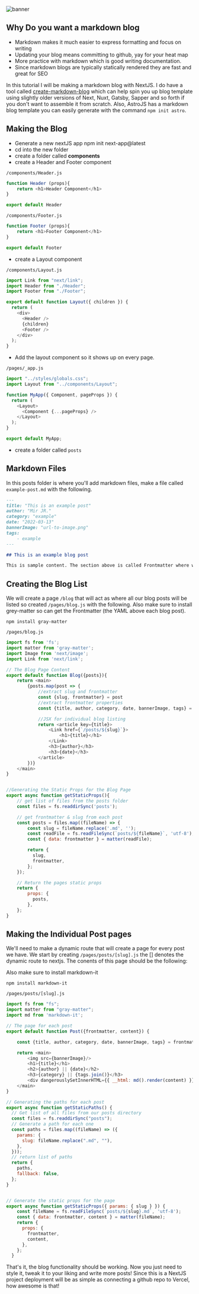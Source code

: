 <!-- ---
sidebar: false
--- -->

![banner](../../public/images/dev/nextjs-markdown2.png)

## Why Do you want a markdown blog

- Markdown makes it much easier to express formatting and focus on writing
- Updating your blog means committing to github, yay for your heat map
- More practice with markdown which is good writing documentation.
- Since markdown blogs are typically statically rendered they are fast and great for SEO

In this tutorial I will be making a markdown blog with NextJS. I do have a tool called [create-markdown-blog](https://www.npmjs.com/package/create-markdown-blog) which can help spin you up blog template using slightly older versions of Next, Nuxt, Gatsby, Sapper and so forth if you don't want to assemble it from scratch. Also, AstroJS has a markdown blog template you can easily generate with the command `npm init astro`.

## Making the Blog

- Generate a new nextJS app npm init next-app@latest
- cd into the new folder
- create a folder called **components**
- create a Header and Footer component

`/components/Header.js`
```javascript
function Header (props){
    return <h1>Header Component</h1>
}

export default Header
```
`/components/Footer.js`
```javascript
function Footer (props){
    return <h1>Footer Component</h1>
}

export default Footer
```
- create a Layout component

`/components/Layout.js`
```javascript
import Link from "next/link";
import Header from "./Header";
import Footer from "./Footer";

export default function Layout({ children }) {
  return (
    <div>
      <Header />
      {children}
      <Footer />
    </div>
  );
}
```
- Add the layout component so it shows up on every page.

`/pages/_app.js`
```javascript
import "../styles/globals.css";
import Layout from "../components/Layout";

function MyApp({ Component, pageProps }) {
  return (
    <Layout>
      <Component {...pageProps} />
    </Layout>
  );
}

export default MyApp;
```

- create a folder called `posts`

## Markdown Files

In this posts folder is where you'll add markdown files, make a file called `example-post.md` with the following.

```markdown
---
title: "This is an example post"
author: "Mir JR."
category: "example"
date: "2022-03-13"
bannerImage: "url-to-image.png"
tags:
    - example
---

## This is an example blog post

This is sample content. The section above is called Frontmatter where we can add post metadata like title and author. You can add as little or as many properties in the frontmatter using YAML syntax.
```

## Creating the Blog List

We will create a page `/blog` that will act as where all our blog posts will be listed so created `/pages/blog.js` with the following. Also make sure to install grey-matter so can get the Frontmatter (the YAML above each blog post).

```npm install gray-matter```

`/pages/blog.js`
```javascript
import fs from 'fs';
import matter from 'gray-matter';
import Image from 'next/image';
import Link from 'next/link';

// The Blog Page Content
export default function Blog({posts}){
    return <main>
        {posts.map(post => {
            //extract slug and frontmatter
            const {slug, frontmatter} = post
            //extract frontmatter properties
            const {title, author, category, date, bannerImage, tags} = frontmatter

            //JSX for individual blog listing
            return <article key={title}>
                <Link href={`/posts/${slug}`}>
                    <h1>{title}</h1>
                </Link>
                <h3>{author}</h3>
                <h3>{date}</h3>
            </article>
        })}
    </main>
}


//Generating the Static Props for the Blog Page
export async function getStaticProps(){
    // get list of files from the posts folder
    const files = fs.readdirSync('posts');

    // get frontmatter & slug from each post
    const posts = files.map((fileName) => {
        const slug = fileName.replace('.md', '');
        const readFile = fs.readFileSync(`posts/${fileName}`, 'utf-8');
        const { data: frontmatter } = matter(readFile);

        return {
          slug,
          frontmatter,
        };
    });

    // Return the pages static props
    return {
        props: {
          posts,
        },
    };
}
```

## Making the Individual Post pages

We'll need to make a dynamic route that will create a page for every post we have. We start by creating `/pages/posts/[slug].js` the [] denotes the dynamic route to nextjs. The conents of this page should be the following:

Also make sure to install markdown-it

```npm install markdown-it```

`/pages/posts/[slug].js`
```javascript
import fs from "fs";
import matter from "gray-matter";
import md from 'markdown-it';

// The page for each post
export default function Post({frontmatter, content}) {

    const {title, author, category, date, bannerImage, tags} = frontmatter

    return <main>
        <img src={bannerImage}/>
        <h1>{title}</h1>
        <h2>{author} || {date}</h2>
        <h3>{category} || {tags.join()}</h3>
        <div dangerouslySetInnerHTML={{ __html: md().render(content) }} />
    </main>
}

// Generating the paths for each post
export async function getStaticPaths() {
  // Get list of all files from our posts directory
  const files = fs.readdirSync("posts");
  // Generate a path for each one
  const paths = files.map((fileName) => ({
    params: {
      slug: fileName.replace(".md", ""),
    },
  }));
  // return list of paths
  return {
    paths,
    fallback: false,
  };
}


// Generate the static props for the page
export async function getStaticProps({ params: { slug } }) {
    const fileName = fs.readFileSync(`posts/${slug}.md`, 'utf-8');
    const { data: frontmatter, content } = matter(fileName);
    return {
      props: {
        frontmatter,
        content,
      },
    };
  }
```

That's it, the blog functionality should be working. Now you just need to style it, tweak it to your liking and write more posts! Since this is a NextJS project deployment will be as simple as connecting a github repo to Vercel, how awesome is that!